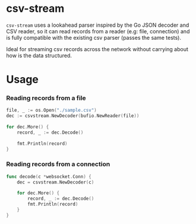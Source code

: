 # csv-stream

`csv-stream` uses a lookahead parser inspired by the Go JSON decoder and CSV reader, so it can read records from a reader 
(e.g: file, connection) and is fully compatible with the existing csv parser (passes the same tests).
 
Ideal for streaming csv records across the network without carrying about how is the data structured.    

# Usage

### Reading records from a file

```go
file, _ := os.Open("./sample.csv")
dec := csvstream.NewDecoder(bufio.NewReader(file))
 	
for dec.More() {
	record, _ := dec.Decode()
	
	fmt.Println(record)
}
````

### Reading records from a connection

```go
func decode(c *websocket.Conn) {
	dec = csvstream.NewDecoder(c)
	
	for dec.More() {
		record, _ := dec.Decode()
		fmt.Println(record)
	}
}
```
